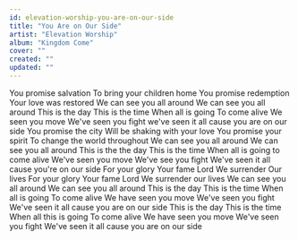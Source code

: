 ```yaml
---
id: elevation-worship-you-are-on-our-side
title: "You Are on Our Side"
artist: "Elevation Worship"
album: "Kingdom Come"
cover: ""
created: ""
updated: ""
---
```


You promise salvation
To bring your children home
You promise redemption
Your love was restored
We can see you all around
We can see you all around
This is the day
This is the time
When all is going
To come alive
We seen you move
We've seen you fight
we've seen it all cause you are on our side
You promise the city
Will be shaking with your love
You promise your spirit
To change the world throughout
We can see you all around
We can see you all around
This is the the day
This is the time
When all is going to come alive
We've seen you move
We've see you fight
We've seen it all cause you're on our side
For your glory
Your fame Lord
We surrender
Our lives
For your glory
Your fame Lord
We surrender our lives
We can see you all around
We can see you all around
This is the day
This is the time
When all is going
To come alive
We have seen you move
We've seen you fight
We've seen it all cause you are on our side
This is the day
This is the time
When all this is going
To come alive
We have seen you move
We've seen you fight
We've seen it all cause you are on our side